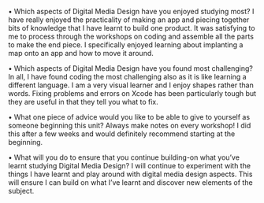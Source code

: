 •	Which aspects of Digital Media Design have you enjoyed studying most?
I have really enjoyed the practicality of making an app and piecing together bits of knowledge that I have learnt to build one product. It was satisfying to me to process through the workshops on coding and assemble all the parts to make the end piece. I specifically enjoyed learning about implanting a map onto an app and how to move it around.

•	Which aspects of Digital Media Design have you found most challenging?
In all, I have found coding the most challenging also as it is like learning a different language. I am a very visual learner and I enjoy shapes rather than words. Fixing problems and errors on Xcode has been particularly tough but they are useful in that they tell you what to fix.

•	What one piece of advice would you like to be able to give to yourself as someone beginning this unit?
Always make notes on every workshop! I did this after a few weeks and would definitely recommend starting at the beginning.

•	What will you do to ensure that you continue building-on what you’ve learnt studying Digital Media Design?
I will continue to experiment with the things I have learnt and play around with digital media design aspects. This will ensure I can build on what I’ve learnt and discover new elements of the subject.


